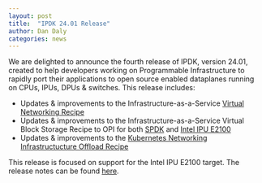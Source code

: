 ```yaml
---
layout: post
title:  "IPDK 24.01 Release"
author: Dan Daly 
categories: news
---
```


We are delighted to announce the fourth release of IPDK, version 24.01, created to help developers working on Programmable Infrastructure to rapidly port their applications to open source enabled dataplanes running on CPUs, IPUs, DPUs & switches. This release includes:

- Updates & improvements to the Infrastructure-as-a-Service [Virtual Networking Recipe](https://github.com/ipdk-io/networking-recipe/tree/ipdk_v24.01)
- Updates & improvements to the Infrastructure-as-a-Service Virtual Block Storage Recipe to OPI for both [SPDK](https://github.com/opiproject/opi-spdk-bridge) and [Intel IPU E2100](https://github.com/opiproject/opi-intel-bridge)
- Updates & improvements to the [Kubernetes Networking Infrastructucture Offload Recipe](https://github.com/ipdk-io/k8s-infra-offload/tree/ipdk_v24.01)

This release is focused on support for the Intel IPU E2100 target. The release notes can be found [here](https://github.com/ipdk-io/ipdk/blob/ipdk_v24.01/RELEASENOTES.md).
